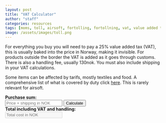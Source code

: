 ```yaml
---
layout: post
title: "VAT Calculator"
author: "staff"
categories: resources
tags: [moms, toll, airsoft, fortolling, fortollning, vat, value added tax, tax,featured]
image: /assets/images/toll.png
---
```


For everything you buy you will need to pay a 25% value added tax (VAT), this is usually baked into the price in Norway, making it invisible. For products outside the border the VAT is added as it goes through customs. There is also a handling fee, usually 130nok. 
You must also include shipping in your VAT calculations.

Some items can be affected by tarifs, mostly textiles and food. A comprehensive list of what is covered by duty click [here](https://www.toll.no/no/bedrift/import/importguide/#varer_som_er_tollbelagt). This is rarely relevant for airsoft.


<script type="text/javascript">
function calc() {
    var price = document.getElementById("price");
    var priceValue = parseFloat(price.value);
  
    var total = (priceValue * 1.25) +130;
    document.getElementById("total").value = total.toString();
    
}
</script>

<div>
	<b>Purchase sum:</b>
	<br>
		<input type="text" placeholder="Price + shipping in NOK" id="price"> <button type="button" onclick="javascript:calc();">Calculate</button>
	<br>
	<b>Total including VAT and handling:</b>
	<br>
		<input type="text" placeholder="Total cost in NOK" id="total" disabled/> 
	<br>
</div>

